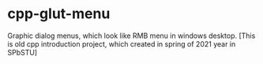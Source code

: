 # cpp-glut-menu
Graphic dialog menus, which look like RMB menu in windows desktop. [This is old cpp introduction project, which created in spring of 2021 year in SPbSTU]
